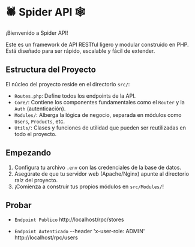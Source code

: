 # 🕷️ Spider API 🕸️

¡Bienvenido a Spider API!

Este es un framework de API RESTful ligero y modular construido en PHP. Está diseñado para ser rápido, escalable y fácil de extender.

## Estructura del Proyecto

El núcleo del proyecto reside en el directorio `src/`:

- `Routes.php`: Define todos los endpoints de la API.
- `Core/`: Contiene los componentes fundamentales como el `Router` y la `Auth` (autenticación).
- `Modules/`: Alberga la lógica de negocio, separada en módulos como `Users`, `Products`, etc.
- `Utils/`: Clases y funciones de utilidad que pueden ser reutilizadas en todo el proyecto.

## Empezando

1.  Configura tu archivo `.env` con las credenciales de la base de datos.
2.  Asegúrate de que tu servidor web (Apache/Nginx) apunte al directorio raíz del proyecto.
3.  ¡Comienza a construir tus propios módulos en `src/Modules/`!

## Probar

- `Endpoint Publico`
  http://localhost/rpc/stores

- `Endpoint Autenticado`
  --header 'x-user-role: ADMIN'
  http://localhost/rpc/users

<!--
  - `Por Desarrollar`
  http://localhost/rpc/stores?page=2
  http://localhost/rpc/stores?page=2&search=caffenio
  http://localhost/rpc/stores?page=2&category=3
-->
